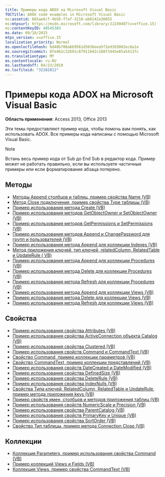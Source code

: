 ```yaml
---
title: Примеры кода ADOX на Microsoft Visual Basic
TOCTitle: ADOX code examples in Microsoft Visual Basic
ms:assetid: 685ae6cf-4b56-f7af-3210-ab0142a30855
ms:mtpsurl: https://msdn.microsoft.com/library/JJ249407(v=office.15)
ms:contentKeyID: 48545383
ms.date: 09/18/2015
mtps_version: v=office.15
localization_priority: Normal
ms.openlocfilehash: 6d48b780a6b9561d5636eea5f2ed393002ec6a1e
ms.sourcegitcommit: 8fe462c32b91c87911942c188f3445e85a54137c
ms.translationtype: MT
ms.contentlocale: ru-RU
ms.lasthandoff: 04/23/2019
ms.locfileid: "32282812"
---
```

# <a name="adox-code-examples-in-microsoft-visual-basic"></a>Примеры кода ADOX на Microsoft Visual Basic

**Область применения**: Access 2013, Office 2013

Эти темы предоставляют пример кода, чтобы помочь вам понять, как использовать ADOX. Все примеры кода написаны с помощью Microsoft Visual Basic.

> [!NOTE]
> Встань весь пример кода от Sub до End Sub в редактор кода. Пример может не работать правильно, если вы используете частичные примеры или если форматирование абзаца потеряно.

## <a name="methods"></a>Методы

- [Методы Append столбцов и таблиц, пример свойства Name (VB)](columns-and-tables-append-methods-name-property-example-vb.md)
- [Метод Close подключения, пример свойства Type таблицы (VB)](connection-close-method-table-type-property-example-vb.md)
- [Пример использования метода Create (VB)](create-method-example-vb.md)
- [Пример использования методов GetObjectOwner и SetObjectOwner (VB)](getobjectowner-and-setobjectowner-methods-example-vb.md)
- [Пример использования методов GetPermissions и SetPermissions (VB)](getpermissions-and-setpermissions-methods-example-vb.md)
- [Пример использования методов Append и ChangePassword для групп и пользователей (VB)](groups-and-users-append-changepassword-methods-example-vb.md)
- [Пример использования метода Append для коллекции Indexes (VB)](indexes-append-method-example-vb.md)
- [Метод приложения ключей, тип ключей, relatedColumn, RelatedTable и UpdateRule ( VB)](keys-append-method-key-type-relatedcolumn-relatedtable-and-updaterule-properties-example-vb.md)
- [Пример использования метода Append для коллекции Procedures (VB)](procedures-append-method-example-vb.md)
- [Пример использования метода Delete для коллекции Procedures (VB)](procedures-delete-method-example-vb.md)
- [Пример использования метода Refresh для коллекции Procedures (VB)](procedures-refresh-method-example-vb.md)
- [Пример использования метода Append для коллекции Views (VB)](views-append-method-example-vb.md)
- [Пример использования метода Delete для коллекции Views (VB)](views-delete-method-example-vb.md)
- [Пример использования метода Refresh для коллекции Views (VB)](views-refresh-method-example-vb.md)

## <a name="properties"></a>Свойства

- [Пример использования свойства Attributes (VB)](attributes-property-example-vb.md)
- [Пример использования свойства ActiveConnection объекта Catalog (VB)](catalog-activeconnection-property-example-vb.md)
- [Пример использования свойства Clustered (VB)](clustered-property-example-vb.md)
- [Пример использования свойств Command и CommandText (VB)](command-and-commandtext-properties-example-vb.md)
- [Свойство Command, пример коллекции параметров (VB)](parameters-collection-command-property-example-vb.md)
- [Свойство CommandText, пример коллекции представлений (VB)](views-collection-commandtext-property-example-vb.md)
- [Пример использования свойств DateCreated и DateModified (VB)](datecreated-and-datemodified-properties-example-vb.md)
- [Пример использования свойства DefinedSize (VB)](definedsize-property-example-vb.md)
- [Пример использования свойства DeleteRule (VB)](deleterule-property-example-vb.md)
- [Пример использования свойства IndexNulls (VB)](indexnulls-property-example-vb.md)
- [Свойства Типа ключей, RelatedColumn, RelatedTable и UpdateRule, пример метода приложения keys (VB)](keys-append-method-key-type-relatedcolumn-relatedtable-and-updaterule-properties-example-vb.md)
- [Пример свойств имен, столбцов и методов приложения таблиц (VB)](columns-and-tables-append-methods-name-property-example-vb.md)
- [Пример использования свойств NumericScale и Precision (VB)](numericscale-and-precision-properties-example-vb.md)
- [Пример использования свойства ParentCatalog (VB)](parentcatalog-property-example-vb.md)
- [Пример использования свойств PrimaryKey и Unique (VB)](primarykey-and-unique-properties-example-vb.md)
- [Пример использования свойства SortOrder (VB)](sortorder-property-example-vb.md)
- [Свойство Тип таблицы, пример метода Connection Close (VB)](connection-close-method-table-type-property-example-vb.md)

## <a name="collections"></a>Коллекции

- [Коллекция Parameters, пример использования свойства Command (VB)](parameters-collection-command-property-example-vb.md)
- [Пример коллекций Views и Fields (VB)](views-and-fields-collections-example-vb.md)
- [Коллекция Views, пример свойства CommandText (VB)](views-collection-commandtext-property-example-vb.md)

